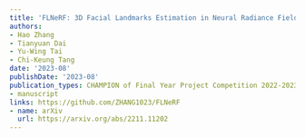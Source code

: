```yaml
---
title: 'FLNeRF: 3D Facial Landmarks Estimation in Neural Radiance Fields'
authors:
- Hao Zhang
- Tianyuan Dai
- Yu-Wing Tai
- Chi-Keung Tang
date: '2023-08'
publishDate: '2023-08'
publication_types: CHAMPION of Final Year Project Competition 2022-2023, IEEE (Hong Kong) Computational Intelligence Chapter
- manuscript
links: https://github.com/ZHANG1023/FLNeRF
- name: arXiv
  url: https://arxiv.org/abs/2211.11202
---
```

